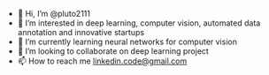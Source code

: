 - 👋 Hi, I’m @pluto2111
- 👀 I’m interested in deep learning, computer vision, automated data annotation and innovative startups 
- 🌱 I’m currently learning neural networks for computer vision
- 💞️ I’m looking to collaborate on deep learning project
- 📫 How to reach me linkedin.code@gmail.com

<!---
pluto2111/pluto2111 is a ✨ special ✨ repository because its `README.md` (this file) appears on your GitHub profile.
You can click the Preview link to take a look at your changes.
--->
